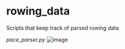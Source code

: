 # rowing_data
Scripts that keep track of parsed rowing data

_pace_parser.py_
![image](https://github.com/MyNameIsCalvinDavis/rowing_data/assets/20341905/a6d1177f-9d9c-4055-b982-f61f4aafda5a)
